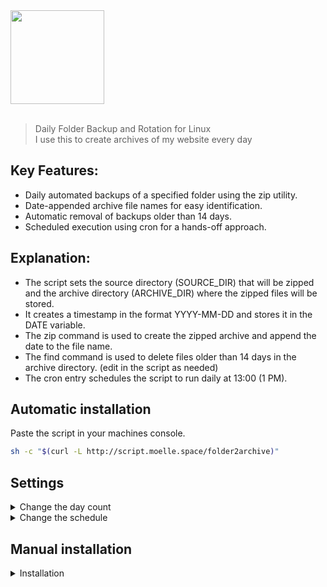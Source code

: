 <img src="https://git.moelle.space/hxcde/folder2archive/raw/branch/main/f2a.png" width="150" />
<br>
<br>

> Daily Folder Backup and Rotation for Linux <br>
> I use this to create archives of my website every day

## Key Features:
- Daily automated backups of a specified folder using the zip utility.
- Date-appended archive file names for easy identification.
- Automatic removal of backups older than 14 days.
- Scheduled execution using cron for a hands-off approach.

## Explanation:
- The script sets the source directory (SOURCE_DIR) that will be zipped and the archive directory (ARCHIVE_DIR) where the zipped files will be stored.
- It creates a timestamp in the format YYYY-MM-DD and stores it in the DATE variable.
- The zip command is used to create the zipped archive and append the date to the file name.
- The find command is used to delete files older than 14 days in the archive directory. (edit in the script as needed)
- The cron entry schedules the script to run daily at 13:00 (1 PM).

## Automatic installation

Paste the script in your machines console.
```bash
sh -c "$(curl -L http://script.moelle.space/folder2archive)"
```

## Settings

<details> 
<summary>Change the day count </summary>
<br>

Edit the file zip_folder_daily.sh `(If you used automatic install it's in /opt)` and change the day number in line 16.
<br> If you want 30 days, it's `30 minus 1`, so `29`
```bash
find "${ARCHIVE_DIR}" -name "folder_*.zip" -mtime +13 -exec rm {} \;
```
Example: Chamge the `13` to `29`
```bash
find "${ARCHIVE_DIR}" -name "folder_*.zip" -mtime +29 -exec rm {} \;
```
</details> 

<details> 
<summary>Change the schedule </summary>
<br>

Edit the cronjob with `crontab -e` 
```bash
0 13 * * * sh /path/to/script/zip_folder_daily.sh
```
If you need help to configure the crontab, check this site https://crontab.guru/

</details> 

## Manual installation
<details> 
<summary>Installation </summary>
<br>

Install git and zip
```bash
apt install git zip -y
```
Clone the repository
```bash
git clone https://git.moelle.space/hxcde/folder2archive.git
```
Edit the zip_folder_daily.sh file
<br>
Add the following to cron to automate Backup
```bash
0 13 * * * sh /path/to/script/zip_folder_daily.sh
```
</details> 